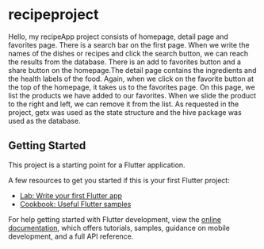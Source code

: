 # recipeproject

Hello, my recipeApp project consists of homepage, detail page and favorites page. There is a search bar on the first page. When we write the names of the dishes or recipes and click the search button, we can reach the results from the database. There is an add to favorites button and a share button on the homepage.The detail page contains the ingredients and the health labels of the food. Again, when we click on the favorite button at the top of the homepage, it takes us to the favorites page. On this page, we list the products we have added to our favorites. When we slide the product to the right and left, we can remove it from the list. As requested in the project, getx was used as the state structure and the hive package was used as the database.




## Getting Started

This project is a starting point for a Flutter application.

A few resources to get you started if this is your first Flutter project:

- [Lab: Write your first Flutter app](https://docs.flutter.dev/get-started/codelab)
- [Cookbook: Useful Flutter samples](https://docs.flutter.dev/cookbook)

For help getting started with Flutter development, view the
[online documentation](https://docs.flutter.dev/), which offers tutorials,
samples, guidance on mobile development, and a full API reference.
